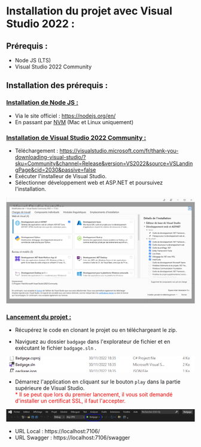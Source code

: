 Installation du projet avec Visual Studio 2022 :
=============

## Prérequis : 
- Node JS (LTS)
- Visual Studio 2022 Community

## Installation des prérequis :

### <ins> Installation de Node JS : </ins>
- Via le site officiel : https://nodejs.org/en/
- En passant par [NVM](https://github.com/nvm-sh/nvm) (Mac et Linux uniquement)

### <ins>Installation de Visual Studio 2022 Community : </ins> 
- Téléchargement : https://visualstudio.microsoft.com/fr/thank-you-downloading-visual-studio/?sku=Community&channel=Release&version=VS2022&source=VSLandingPage&cid=2030&passive=false
- Exécuter l'installeur de Visual Studio.
- Sélectionner développement web et ASP.NET et poursuivez l'installation.
<img src="https://raw.githubusercontent.com/huhulacolle/Badgage/master/Docs/img/installvs2022.png">
<br>

### <ins>Lancement du projet :</ins>
- Récupérez le code en clonant le projet ou en téléchargeant le zip. <br>

- Naviguez au dossier ```badgage``` dans l'explorateur de fichier et en exécutant le fichier ```badgage.sln``` .
<img src="https://raw.githubusercontent.com/huhulacolle/Badgage/master/Docs/img/sln.png">

- Démarrez l'application en cliquant sur le bouton ```play``` dans la partie supérieure de Visual Studio. <br>
<span style="color:red">* Il se peut que lors du premier lancement, il vous soit demandé d'installer un certificat SSL, il faut l'accepter.</span> <br>
<img src="https://raw.githubusercontent.com/huhulacolle/Badgage/master/Docs/img/exec.png">

- URL Local : https://localhost:7106/
- URL Swagger : https://localhost:7106/swagger